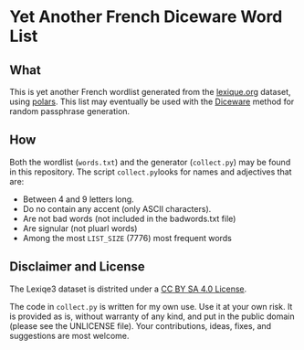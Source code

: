 # Yet Another French Diceware Word List

## What

This is yet another French wordlist generated from the
[lexique.org](https://www.lexique.org) dataset, using
[polars](https://www.polar.rs). This list may eventually be used with the
[Diceware](https://theworld.com/~reinhold/diceware.html) method for random
passphrase generation.

## How

Both the wordlist (`words.txt`) and the generator (`collect.py`) may be found in
this repository. The script `collect.py`looks for names and adjectives that are:

- Between 4 and 9 letters long.
- Do no contain any accent (only ASCII characters).
- Are not bad words (not included in the badwords.txt file)
- Are signular (not pluarl words)
- Among the most `LIST_SIZE` (7776) most frequent words


## Disclaimer and License

The Lexiqe3 dataset is distrited under a [CC BY SA 4.0
License](https://github.com/chrplr/openlexicon/blob/master/datasets-info/Lexique382/README-Lexique.md).

The code in `collect.py` is written for my own use. Use it at your own risk. It
is provided as is, without warranty of any kind, and put in the public domain
(please see the UNLICENSE file). Your contributions, ideas, fixes, and
suggestions are most welcome.
